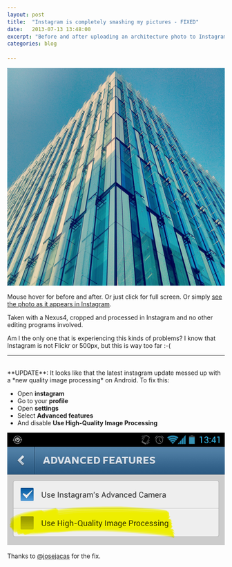 ```yaml
---
layout: post
title:  "Instagram is completely smashing my pictures - FIXED"
date:   2013-07-13 13:48:00
excerpt: "Before and after uploading an architecture photo to Instagram you can see how the quality"
categories: blog

---
```


<p><a class="before-and-after" style="background-size: cover; background-image: url('/images/instagram_raping_my_pictures_after.png')" href="/images/instagram_raping_my_pictures.png"><img class="full-width-image" src="/images/instagram_raping_my_pictures_before.png" title="Before and after my picture was uploaded to Instagram" />
</a></p>

Mouse hover for before and after. Or just click for full screen. Or simply [see the photo as it appears in Instagram](http://instagram.com/p/boHqmuEMSn/).

Taken with a Nexus4, cropped and processed in Instagram and no other editing programs involved.

Am I the only one that is experiencing this kinds of problems? I know that Instagram is not Flickr or 500px, but this is way too far :-(

---
<br/>
**UPDATE**: It looks like that the latest instagram update messed up with a *new quality image processing* on Android. To fix this:

* Open **instagram**
* Go to your **profile**
* Open **settings**
* Select **Advanced features**
* And disable **Use High-Quality Image Processing**

<p>
<img class="full-width-image" src="/images/Screenshot_2013-07-14-13-41-24.png" title="Disable High -Quality image processing" />
</p>

Thanks to [@josejacas](https://twitter.com/josejacas/status/330369002020954112) for the fix.

